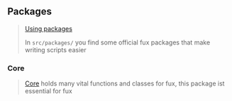 ## Packages

> [Using packages](../../docs/packages.md)
>
> In `src/packages/` you find some official fux packages that make writing scripts easier

### Core
> [Core](./core) holds many vital functions and classes for fux, this package ist essential for fux